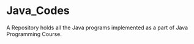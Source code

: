 # Java_Codes
A Repository holds all the Java programs implemented as a part of Java Programming Course.
